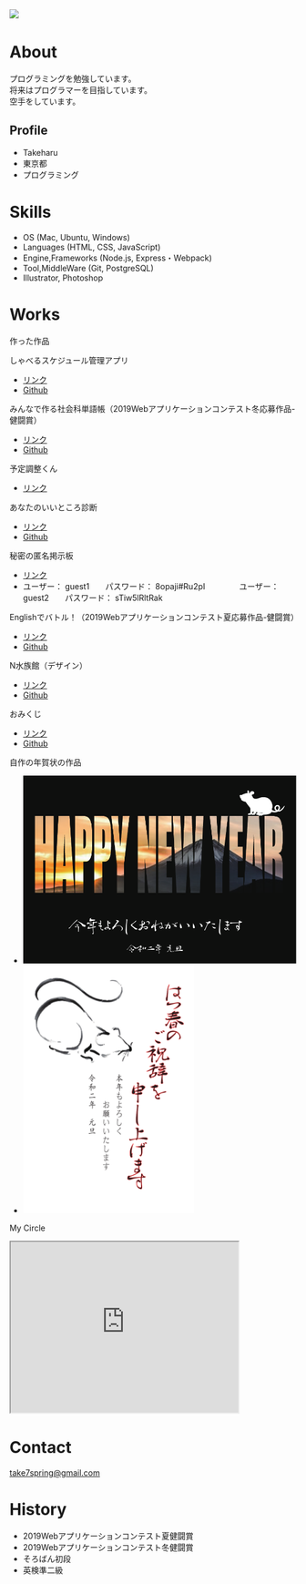 <img src="DSC_0724.JPG" width="200">

# About
プログラミングを勉強しています。  
将来はプログラマーを目指しています。  
空手をしています。

## Profile
- Takeharu
- 東京都
- プログラミング

# Skills
- OS (Mac, Ubuntu, Windows)
- Languages (HTML, CSS, JavaScript)
- Engine,Frameworks (Node.js, Express・Webpack)
- Tool,MiddleWare (Git, PostgreSQL)
- Illustrator, Photoshop
 
# Works
作った作品

 しゃべるスケジュール管理アプリ
 - [リンク](https://Takeharu7-51.github.io/schedule-app/index.html)
 - [Github](https://github.com/Takeharu7-51/schedule-app)
 
 みんなで作る社会科単語帳（2019Webアプリケーションコンテスト冬応募作品-健闘賞）
 - [リンク](https://agile-island-49568.herokuapp.com/posts)
 - [Github](https://github.com/Takeharu7-51/society-vocabulary-book)
 
 予定調整くん
  - [リンク](https://still-escarpment-93966.herokuapp.com/)
 
 あなたのいいところ診断
 - [リンク](https://takeharu7-51.github.io/assessment/assessment.html)
 - [Github](https://github.com/Takeharu7-51/assessment)
 
 秘密の匿名掲示板
 - [リンク](https://floating-gorge-31481.herokuapp.com/posts)
 - ユーザー： guest1　　パスワード： 8opaji#Ru2pI　　　　 ユーザー： guest2　　パスワード： sTiw5lRltRak
 
 Englishでバトル！（2019Webアプリケーションコンテスト夏応募作品-健闘賞）
 - [リンク](https://takeharu7.github.io/2019summerWebPagecontest/2019Webアプリコンテスト/index.html)
 - [Github](https://github.com/takeharu7/2019summerWebPagecontest)
 
 N水族館（デザイン）
 - [リンク](https://takeharu7-51.github.io/N-aquarium/)
 - [Github](https://github.com/Takeharu7-51/N-aquarium)
 
 おみくじ
 - [リンク](https://takeharu7-51.github.io/Omikuji/)
 - [Github](https://github.com/Takeharu7-51/Omikuji)
 
 自作の年賀状の作品
- <img src="img/nengajou1.pdf" width="700">
- <img src="img/nengajou2.pdf" width="300">

 My Circle
 <iframe src="https://www.openprocessing.org/sketch/833453/embed/" width="400" height="300"></iframe>
 
# Contact
take7spring@gmail.com

# History
 - 2019Webアプリケーションコンテスト夏健闘賞
 - 2019Webアプリケーションコンテスト冬健闘賞
 - そろばん初段
 - 英検準二級
